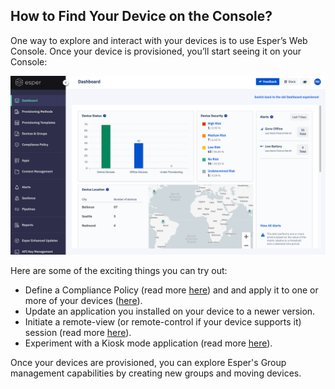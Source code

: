 ## How to Find Your Device on the Console?

One way to explore and interact with your devices is to use Esper’s Web Console. Once your device is provisioned, you’ll start seeing it on your Console:

![dashboard](./images/Dashboard.png)

Here are some of the exciting things you can try out:

-   Define a Compliance Policy (read more  [here](../compliance-policy/README.md)) and and apply it to one or more of your devices ([here](../compliance-policy/apply-policy.md)).
-   Update an application you installed on your device to a newer version.
-   Initiate a remote-view (or remote-control if your device supports it) session (read more  [here](../devices-groups/remote-viewer.md)).
-   Experiment with a Kiosk mode application (read more  [here](../devices-groups/device-settings.md)).
    

Once your devices are provisioned, you can explore Esper's Group management capabilities by creating new groups and moving devices. 